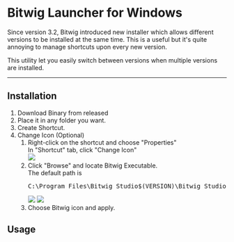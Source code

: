 # Bitwig Launcher for Windows
Since version 3.2, Bitwig introduced new installer which allows different versions to be installed at the same time. This is a useful but it's quite annoying to manage shortcuts upon every new version.

This utility let you easily switch between versions when multiple versions are installed. 

---
## Installation
1. Download Binary from released 
1. Place it in any folder you want.
1. Create Shortcut.
1. Change Icon (Optional)
    1. Right-click on the shortcut and choose "Properties"<br>
    In "Shortcut" tab, click "Change Icon" <br>
    ![](https://i.imgur.com/kbJESHp.png)
    1. Click "Browse" and locate Bitwig Executable. <br>
    The default path is <pre>C:\Program Files\Bitwig Studio\$(VERSION)\Bitwig Studio.exe</pre>
    ![](https://i.imgur.com/8MByrCn.png) ![](https://i.imgur.com/uynXkik.png) <br>
    1. Choose Bitwig icon and apply.

## Usage
